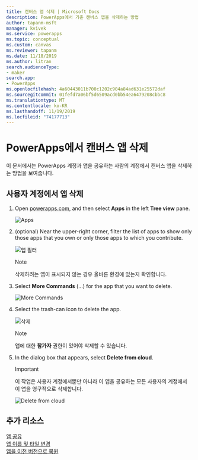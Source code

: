 ```yaml
---
title: 캔버스 앱 삭제 | Microsoft Docs
description: PowerApps에서 기존 캔버스 앱을 삭제하는 방법
author: tapanm-msft
manager: kvivek
ms.service: powerapps
ms.topic: conceptual
ms.custom: canvas
ms.reviewer: tapanm
ms.date: 11/18/2019
ms.author: litran
search.audienceType:
- maker
search.app:
- PowerApps
ms.openlocfilehash: 4a60443011b700c1202c904a84ad631e25572daf
ms.sourcegitcommit: 01fefd7a06bf5d6509acd0bb54ea6479208cbbc8
ms.translationtype: MT
ms.contentlocale: ko-KR
ms.lasthandoff: 11/19/2019
ms.locfileid: "74177713"
---
```

# <a name="delete-a-canvas-app-from-powerapps"></a>PowerApps에서 캔버스 앱 삭제
이 문서에서는 PowerApps 계정과 앱을 공유하는 사람의 계정에서 캔버스 앱을 삭제하는 방법을 보여줍니다.

## <a name="delete-an-app-from-your-account"></a>사용자 계정에서 앱 삭제
1. Open [powerapps.com](https://make.powerapps.com?utm_source=padocs&utm_medium=linkinadoc&utm_campaign=referralsfromdoc), and then select **Apps** in the left **Tree view** pane.
   
    ![Apps](./media/delete-app/file-apps.png)
2. (optional) Near the upper-right corner, filter the list of apps to show only those apps that you own or only those apps to which you contribute.
   
    ![앱 필터](./media/delete-app/filter-list.png)
   
    > [!NOTE]
   > 삭제하려는 앱이 표시되지 않는 경우 올바른 환경에 있는지 확인합니다.
3. Select **More Commands** (...) for the app that you want to delete.
   
    ![More Commands](./media/delete-app/app-options.png)
4. Select the trash-can icon to delete the app.
   
    ![삭제](./media/delete-app/delete-icon.png)
   
    > [!NOTE]
   > 앱에 대한 **참가자** 권한이 있어야 삭제할 수 있습니다.
5. In the dialog box that appears, select **Delete from cloud**.  
   
    > [!IMPORTANT]
   > 이 작업은 사용자 계정에서뿐만 아니라 이 앱을 공유하는 모든 사용자의 계정에서 이 앱을 영구적으로 삭제합니다.
   
    ![Delete from cloud](./media/delete-app/delete-button.png)

## <a name="more-resources"></a>추가 리소스
[앱 공유](share-app.md)  
[앱 이름 및 타일 변경](set-name-tile.md)  
[앱을 이전 버전으로 복원](restore-an-app.md)  

